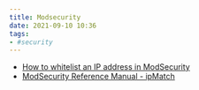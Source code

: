 ```yaml
---
title: Modsecurity
date: 2021-09-10 10:36
tags:
- #security
---
```


* [How to whitelist an IP address in ModSecurity][1]
* [ModSecurity Reference Manual - ipMatch][2]

[1]: https://support.cpanel.net/hc/en-us/articles/360058157433-How-to-whitelist-an-IP-address-in-ModSecurity
[2]: https://github.com/SpiderLabs/ModSecurity/wiki/Reference-Manual-(v2.x)#ipMatch
